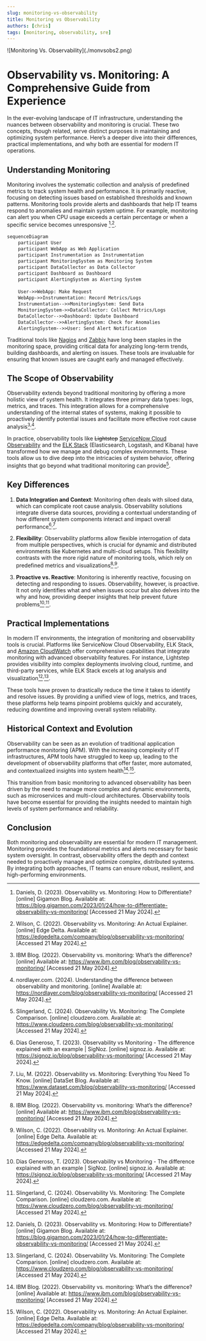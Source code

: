 ```yaml
---
slug: monitoring-vs-observability
title: Monitoring vs Observability
authors: [chris]
tags: [monitoring, observability, sre]
---
```


<div class="text--center"> 
  ![Monitoring Vs. Observability](./monvsobs2.png)
</div>

# Observability vs. Monitoring: A Comprehensive Guide from Experience

In the ever-evolving landscape of IT infrastructure, understanding the nuances between observability and monitoring is crucial. These two concepts, though related, serve distinct purposes in maintaining and optimizing system performance. Here’s a deeper dive into their differences, practical implementations, and why both are essential for modern IT operations.

## Understanding Monitoring

Monitoring involves the systematic collection and analysis of predefined metrics to track system health and performance. It is primarily reactive, focusing on detecting issues based on established thresholds and known patterns. Monitoring tools provide alerts and dashboards that help IT teams respond to anomalies and maintain system uptime. For example, monitoring can alert you when CPU usage exceeds a certain percentage or when a specific service becomes unresponsive [^fn1]<sup>,</sup>[^fn2].

```mermaid
sequenceDiagram
    participant User
    participant WebApp as Web Application
    participant Instrumentation as Instrumentation
    participant MonitoringSystem as Monitoring System
    participant DataCollector as Data Collector
    participant Dashboard as Dashboard
    participant AlertingSystem as Alerting System

    User->>WebApp: Make Request
    WebApp->>Instrumentation: Record Metrics/Logs
    Instrumentation-->>MonitoringSystem: Send Data
    MonitoringSystem->>DataCollector: Collect Metrics/Logs
    DataCollector-->>Dashboard: Update Dashboard
    DataCollector-->>AlertingSystem: Check for Anomalies
    AlertingSystem-->>User: Send Alert Notification
```

Traditional tools like [Nagios](https://www.nagios.org/) and [Zabbix](https://www.zabbix.com/) have long been staples in the monitoring space, providing critical data for analyzing long-term trends, building dashboards, and alerting on issues. These tools are invaluable for ensuring that known issues are caught early and managed effectively.

## The Scope of Observability

Observability extends beyond traditional monitoring by offering a more holistic view of system health. It integrates three primary data types: logs, metrics, and traces. This integration allows for a comprehensive understanding of the internal states of systems, making it possible to proactively identify potential issues and facilitate more effective root cause analysis[^fn3]<sup>,</sup>[^fn4].

In practice, observability tools like ~~Lightstep~~ [ServiceNow Cloud Observability](https://www.servicenow.com/uk/products/observability.html) and the [ELK Stack](https://www.elastic.co/) (Elasticsearch, Logstash, and Kibana) have transformed how we manage and debug complex environments. These tools allow us to dive deep into the intricacies of system behavior, offering insights that go beyond what traditional monitoring can provide[^fn5].

## Key Differences

1. **Data Integration and Context**: Monitoring often deals with siloed data, which can complicate root cause analysis. Observability solutions integrate diverse data sources, providing a contextual understanding of how different system components interact and impact overall performance[^fn6]<sup>,</sup>[^fn7].

2. **Flexibility**: Observability platforms allow flexible interrogation of data from multiple perspectives, which is crucial for dynamic and distributed environments like Kubernetes and multi-cloud setups. This flexibility contrasts with the more rigid nature of monitoring tools, which rely on predefined metrics and visualizations[^fn3]<sup>,</sup>[^fn2].

3. **Proactive vs. Reactive**: Monitoring is inherently reactive, focusing on detecting and responding to issues. Observability, however, is proactive. It not only identifies what and when issues occur but also delves into the why and how, providing deeper insights that help prevent future problems[^fn6]<sup>,</sup>[^fn5].

## Practical Implementations

In modern IT environments, the integration of monitoring and observability tools is crucial. Platforms like ServiceNow Cloud Observability, ELK Stack, and [Amazon CloudWatch](https://aws.amazon.com/cloudwatch/) offer comprehensive capabilities that integrate monitoring with advanced observability features. For instance, Lightstep provides visibility into complex deployments involving cloud, runtime, and third-party services, while ELK Stack excels at log analysis and visualization[^fn1]<sup>,</sup>[^fn5].

These tools have proven to drastically reduce the time it takes to identify and resolve issues. By providing a unified view of logs, metrics, and traces, these platforms help teams pinpoint problems quickly and accurately, reducing downtime and improving overall system reliability.

## Historical Context and Evolution

Observability can be seen as an evolution of traditional application performance monitoring (APM). With the increasing complexity of IT infrastructures, APM tools have struggled to keep up, leading to the development of observability platforms that offer faster, more automated, and contextualized insights into system health[^fn3]<sup>,</sup>[^fn2].

This transition from basic monitoring to advanced observability has been driven by the need to manage more complex and dynamic environments, such as microservices and multi-cloud architectures. Observability tools have become essential for providing the insights needed to maintain high levels of system performance and reliability.

## Conclusion

Both monitoring and observability are essential for modern IT management. Monitoring provides the foundational metrics and alerts necessary for basic system oversight. In contrast, observability offers the depth and context needed to proactively manage and optimize complex, distributed systems. By integrating both approaches, IT teams can ensure robust, resilient, and high-performing environments.

[^fn1]: Daniels, D. (2023). Observability vs. Monitoring: How to Differentiate? [online] Gigamon Blog. Available at: https://blog.gigamon.com/2023/01/24/how-to-differentiate-observability-vs-monitoring/ [Accessed 21 May 2024].

[^fn2]: Wilson, C. (2022). Observability vs. Monitoring: An Actual Explainer. [online] Edge Delta. Available at: https://edgedelta.com/company/blog/observability-vs-monitoring/ [Accessed 21 May 2024].

[^fn3]: IBM Blog. (2022). Observability vs. monitoring: What’s the difference? [online] Available at: https://www.ibm.com/blog/observability-vs-monitoring/ [Accessed 21 May 2024].

[^fn4]: nordlayer.com. (2024). Understanding the difference between observability and monitoring. [online] Available at: https://nordlayer.com/blog/observability-vs-monitoring/ [Accessed 21 May 2024].

[^fn5]: Slingerland, C. (2024). Observability Vs. Monitoring: The Complete Comparison. [online] cloudzero.com. Available at: https://www.cloudzero.com/blog/observability-vs-monitoring/ [Accessed 21 May 2024].

[^fn6]: Dias Generoso, T. (2023). Observability vs Monitoring - The difference explained with an example | SigNoz. [online] signoz.io. Available at: https://signoz.io/blog/observability-vs-monitoring/ [Accessed 21 May 2024].

[^fn7]: Liu, M. (2022). Observability vs. Monitoring: Everything You Need To Know. [online] DataSet Blog. Available at: https://www.dataset.com/blog/observability-vs-monitoring/ [Accessed 21 May 2024].